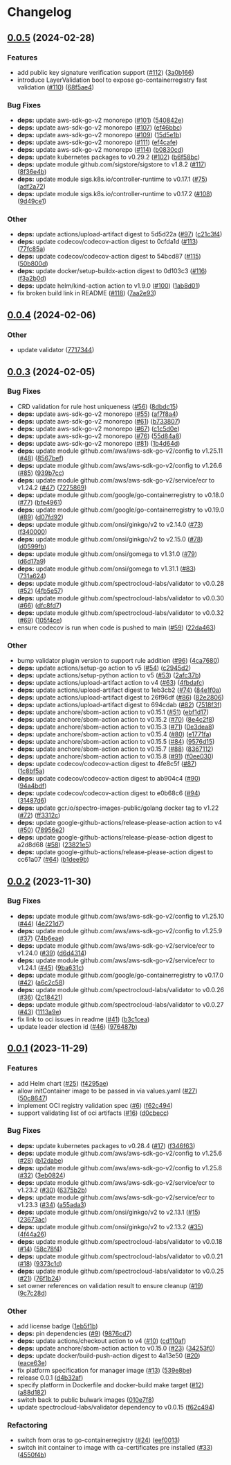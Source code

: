 # Changelog

## [0.0.5](https://github.com/spectrocloud-labs/validator-plugin-oci/compare/v0.0.4...v0.0.5) (2024-02-28)


### Features

* add public key signature verification support ([#112](https://github.com/spectrocloud-labs/validator-plugin-oci/issues/112)) ([3a0b166](https://github.com/spectrocloud-labs/validator-plugin-oci/commit/3a0b166c554e717a9432ce95ab611e3827e728a6))
* introduce LayerValidation bool to expose go-containerregistry fast validation ([#110](https://github.com/spectrocloud-labs/validator-plugin-oci/issues/110)) ([68f5ae4](https://github.com/spectrocloud-labs/validator-plugin-oci/commit/68f5ae4f4168cc53904b401bdbbdcf9600508aa9))


### Bug Fixes

* **deps:** update aws-sdk-go-v2 monorepo ([#101](https://github.com/spectrocloud-labs/validator-plugin-oci/issues/101)) ([540842e](https://github.com/spectrocloud-labs/validator-plugin-oci/commit/540842e4910594e6ddb054650e6b671092279bf0))
* **deps:** update aws-sdk-go-v2 monorepo ([#107](https://github.com/spectrocloud-labs/validator-plugin-oci/issues/107)) ([ef46bbc](https://github.com/spectrocloud-labs/validator-plugin-oci/commit/ef46bbcd751d76bca2b3169107c91f091dac56cf))
* **deps:** update aws-sdk-go-v2 monorepo ([#109](https://github.com/spectrocloud-labs/validator-plugin-oci/issues/109)) ([15d5e1b](https://github.com/spectrocloud-labs/validator-plugin-oci/commit/15d5e1b5f45c55362fe553826785e28ff5944d64))
* **deps:** update aws-sdk-go-v2 monorepo ([#111](https://github.com/spectrocloud-labs/validator-plugin-oci/issues/111)) ([ef4cafe](https://github.com/spectrocloud-labs/validator-plugin-oci/commit/ef4cafef63e99af23a5887bd3fd618dba941667b))
* **deps:** update aws-sdk-go-v2 monorepo ([#114](https://github.com/spectrocloud-labs/validator-plugin-oci/issues/114)) ([b0830cd](https://github.com/spectrocloud-labs/validator-plugin-oci/commit/b0830cde070919921ec0ef4bfcd1e71d8cfe23d4))
* **deps:** update kubernetes packages to v0.29.2 ([#102](https://github.com/spectrocloud-labs/validator-plugin-oci/issues/102)) ([b6f58bc](https://github.com/spectrocloud-labs/validator-plugin-oci/commit/b6f58bcf497f5cc9bd35a4806ea03d2cb16e5fe5))
* **deps:** update module github.com/sigstore/sigstore to v1.8.2 ([#117](https://github.com/spectrocloud-labs/validator-plugin-oci/issues/117)) ([8f36e4b](https://github.com/spectrocloud-labs/validator-plugin-oci/commit/8f36e4b59434ba025da49b57726dd6af2d06bd01))
* **deps:** update module sigs.k8s.io/controller-runtime to v0.17.1 ([#75](https://github.com/spectrocloud-labs/validator-plugin-oci/issues/75)) ([adf2a72](https://github.com/spectrocloud-labs/validator-plugin-oci/commit/adf2a725447df8addc93665f8721e6ed4cc596ca))
* **deps:** update module sigs.k8s.io/controller-runtime to v0.17.2 ([#108](https://github.com/spectrocloud-labs/validator-plugin-oci/issues/108)) ([9d49ce1](https://github.com/spectrocloud-labs/validator-plugin-oci/commit/9d49ce1b25779e9b72509c28738da0a99ebec1a5))


### Other

* **deps:** update actions/upload-artifact digest to 5d5d22a ([#97](https://github.com/spectrocloud-labs/validator-plugin-oci/issues/97)) ([c21c3f4](https://github.com/spectrocloud-labs/validator-plugin-oci/commit/c21c3f4c697ed1dae9ca7497ad6c31c303edfcc9))
* **deps:** update codecov/codecov-action digest to 0cfda1d ([#113](https://github.com/spectrocloud-labs/validator-plugin-oci/issues/113)) ([77fc85a](https://github.com/spectrocloud-labs/validator-plugin-oci/commit/77fc85a7b03543003540d6506f759d07dd1070fb))
* **deps:** update codecov/codecov-action digest to 54bcd87 ([#115](https://github.com/spectrocloud-labs/validator-plugin-oci/issues/115)) ([50b800d](https://github.com/spectrocloud-labs/validator-plugin-oci/commit/50b800dd4fc5f72cf7bac704d188f5154d8f3468))
* **deps:** update docker/setup-buildx-action digest to 0d103c3 ([#116](https://github.com/spectrocloud-labs/validator-plugin-oci/issues/116)) ([f3a2b0d](https://github.com/spectrocloud-labs/validator-plugin-oci/commit/f3a2b0d9915668da3c495e20bda82f8506248d3c))
* **deps:** update helm/kind-action action to v1.9.0 ([#100](https://github.com/spectrocloud-labs/validator-plugin-oci/issues/100)) ([1ab8d01](https://github.com/spectrocloud-labs/validator-plugin-oci/commit/1ab8d012d00818c767b5023abe7dc3b272795eaa))
* fix broken build link in README ([#118](https://github.com/spectrocloud-labs/validator-plugin-oci/issues/118)) ([7aa2e93](https://github.com/spectrocloud-labs/validator-plugin-oci/commit/7aa2e93e7b9d795fd73a7d6f2377f187a9595cd7))

## [0.0.4](https://github.com/spectrocloud-labs/validator-plugin-oci/compare/v0.0.3...v0.0.4) (2024-02-06)


### Other

* update validator ([7717344](https://github.com/spectrocloud-labs/validator-plugin-oci/commit/7717344f5de4406b89caf5923a05370b8e0844a3))

## [0.0.3](https://github.com/spectrocloud-labs/validator-plugin-oci/compare/v0.0.2...v0.0.3) (2024-02-05)


### Bug Fixes

* CRD validation for rule host uniqueness ([#56](https://github.com/spectrocloud-labs/validator-plugin-oci/issues/56)) ([8dbdc15](https://github.com/spectrocloud-labs/validator-plugin-oci/commit/8dbdc15a2d23225e94630771d26eab26439c721c))
* **deps:** update aws-sdk-go-v2 monorepo ([#55](https://github.com/spectrocloud-labs/validator-plugin-oci/issues/55)) ([af7f8a4](https://github.com/spectrocloud-labs/validator-plugin-oci/commit/af7f8a47423f262b9d491b9bac7bda3ba8c21ac8))
* **deps:** update aws-sdk-go-v2 monorepo ([#61](https://github.com/spectrocloud-labs/validator-plugin-oci/issues/61)) ([b733807](https://github.com/spectrocloud-labs/validator-plugin-oci/commit/b7338076acaac8d86965a826cc2b27b1c626390b))
* **deps:** update aws-sdk-go-v2 monorepo ([#67](https://github.com/spectrocloud-labs/validator-plugin-oci/issues/67)) ([c1c5d0e](https://github.com/spectrocloud-labs/validator-plugin-oci/commit/c1c5d0e2543c53e4d36c8affb484c0847c6d6275))
* **deps:** update aws-sdk-go-v2 monorepo ([#76](https://github.com/spectrocloud-labs/validator-plugin-oci/issues/76)) ([55d84a8](https://github.com/spectrocloud-labs/validator-plugin-oci/commit/55d84a85bd44a435371068ea0329455332008bee))
* **deps:** update aws-sdk-go-v2 monorepo ([#81](https://github.com/spectrocloud-labs/validator-plugin-oci/issues/81)) ([1b4d64d](https://github.com/spectrocloud-labs/validator-plugin-oci/commit/1b4d64d305faaa6008e29d7d7723f3acf9188029))
* **deps:** update module github.com/aws/aws-sdk-go-v2/config to v1.25.11 ([#48](https://github.com/spectrocloud-labs/validator-plugin-oci/issues/48)) ([8567bef](https://github.com/spectrocloud-labs/validator-plugin-oci/commit/8567bef0cf026b79fb1fff133eb90da9d351d652))
* **deps:** update module github.com/aws/aws-sdk-go-v2/config to v1.26.6 ([#85](https://github.com/spectrocloud-labs/validator-plugin-oci/issues/85)) ([939b7cc](https://github.com/spectrocloud-labs/validator-plugin-oci/commit/939b7ccd1d5ec2d9be9649b9fb0c51f449e57b24))
* **deps:** update module github.com/aws/aws-sdk-go-v2/service/ecr to v1.24.2 ([#47](https://github.com/spectrocloud-labs/validator-plugin-oci/issues/47)) ([7275869](https://github.com/spectrocloud-labs/validator-plugin-oci/commit/727586939c110c34c2c60786279356ae40c3131b))
* **deps:** update module github.com/google/go-containerregistry to v0.18.0 ([#77](https://github.com/spectrocloud-labs/validator-plugin-oci/issues/77)) ([bfe4961](https://github.com/spectrocloud-labs/validator-plugin-oci/commit/bfe49617b3649e86f50a1062a5b8d923dade8f7c))
* **deps:** update module github.com/google/go-containerregistry to v0.19.0 ([#89](https://github.com/spectrocloud-labs/validator-plugin-oci/issues/89)) ([d07fd92](https://github.com/spectrocloud-labs/validator-plugin-oci/commit/d07fd92e2a2f08d6b054661a6132253b30240e6d))
* **deps:** update module github.com/onsi/ginkgo/v2 to v2.14.0 ([#73](https://github.com/spectrocloud-labs/validator-plugin-oci/issues/73)) ([f340000](https://github.com/spectrocloud-labs/validator-plugin-oci/commit/f34000094b81b712a86ced4b28b21aa2c7d295d9))
* **deps:** update module github.com/onsi/ginkgo/v2 to v2.15.0 ([#78](https://github.com/spectrocloud-labs/validator-plugin-oci/issues/78)) ([d0599fb](https://github.com/spectrocloud-labs/validator-plugin-oci/commit/d0599fbd0facae1048feedfabb037d564c37fc72))
* **deps:** update module github.com/onsi/gomega to v1.31.0 ([#79](https://github.com/spectrocloud-labs/validator-plugin-oci/issues/79)) ([d6d17a9](https://github.com/spectrocloud-labs/validator-plugin-oci/commit/d6d17a92de92d9167533b354f3f5bacac5ab033c))
* **deps:** update module github.com/onsi/gomega to v1.31.1 ([#83](https://github.com/spectrocloud-labs/validator-plugin-oci/issues/83)) ([731a624](https://github.com/spectrocloud-labs/validator-plugin-oci/commit/731a6241b95df5dea83a8bac65b93801ebf3c25c))
* **deps:** update module github.com/spectrocloud-labs/validator to v0.0.28 ([#52](https://github.com/spectrocloud-labs/validator-plugin-oci/issues/52)) ([4fb5e57](https://github.com/spectrocloud-labs/validator-plugin-oci/commit/4fb5e57a0065602ef699b03c6c72928d246dbfb0))
* **deps:** update module github.com/spectrocloud-labs/validator to v0.0.30 ([#66](https://github.com/spectrocloud-labs/validator-plugin-oci/issues/66)) ([dfc8fd7](https://github.com/spectrocloud-labs/validator-plugin-oci/commit/dfc8fd7eeddd644eec71ebc9402940f6bfbc8b98))
* **deps:** update module github.com/spectrocloud-labs/validator to v0.0.32 ([#69](https://github.com/spectrocloud-labs/validator-plugin-oci/issues/69)) ([105f4ce](https://github.com/spectrocloud-labs/validator-plugin-oci/commit/105f4ce027834c243998926dbd2c2df7646daf43))
* ensure codecov is run when code is pushed to main ([#59](https://github.com/spectrocloud-labs/validator-plugin-oci/issues/59)) ([22da463](https://github.com/spectrocloud-labs/validator-plugin-oci/commit/22da46306fc2d96f6aa10baaad0ff347a4ceb139))


### Other

* bump validator plugin version to support rule addition ([#96](https://github.com/spectrocloud-labs/validator-plugin-oci/issues/96)) ([4ca7680](https://github.com/spectrocloud-labs/validator-plugin-oci/commit/4ca7680c1107cefc613c04a78497167bb79b2a9e))
* **deps:** update actions/setup-go action to v5 ([#54](https://github.com/spectrocloud-labs/validator-plugin-oci/issues/54)) ([c2945d2](https://github.com/spectrocloud-labs/validator-plugin-oci/commit/c2945d29463a624530129707545e4b75a67bcc15))
* **deps:** update actions/setup-python action to v5 ([#53](https://github.com/spectrocloud-labs/validator-plugin-oci/issues/53)) ([2afc37b](https://github.com/spectrocloud-labs/validator-plugin-oci/commit/2afc37bda4e3f6e0e23ab57938f33af4ada2cd59))
* **deps:** update actions/upload-artifact action to v4 ([#63](https://github.com/spectrocloud-labs/validator-plugin-oci/issues/63)) ([4fbdafc](https://github.com/spectrocloud-labs/validator-plugin-oci/commit/4fbdafc6dbe48a19049667f02860815b469c83fe))
* **deps:** update actions/upload-artifact digest to 1eb3cb2 ([#74](https://github.com/spectrocloud-labs/validator-plugin-oci/issues/74)) ([84e1f0a](https://github.com/spectrocloud-labs/validator-plugin-oci/commit/84e1f0a1cc3a1b51785277c2333125c14ead1c2f))
* **deps:** update actions/upload-artifact digest to 26f96df ([#86](https://github.com/spectrocloud-labs/validator-plugin-oci/issues/86)) ([82e2806](https://github.com/spectrocloud-labs/validator-plugin-oci/commit/82e280628f1f5438162c26b50bdbf59d08370c43))
* **deps:** update actions/upload-artifact digest to 694cdab ([#82](https://github.com/spectrocloud-labs/validator-plugin-oci/issues/82)) ([7518f3f](https://github.com/spectrocloud-labs/validator-plugin-oci/commit/7518f3f94357116c9998423da3c5efaae4d8da5e))
* **deps:** update anchore/sbom-action action to v0.15.1 ([#51](https://github.com/spectrocloud-labs/validator-plugin-oci/issues/51)) ([ebf1d17](https://github.com/spectrocloud-labs/validator-plugin-oci/commit/ebf1d1770babd60e53a642041fe5d026f56c8838))
* **deps:** update anchore/sbom-action action to v0.15.2 ([#70](https://github.com/spectrocloud-labs/validator-plugin-oci/issues/70)) ([8e4c2f8](https://github.com/spectrocloud-labs/validator-plugin-oci/commit/8e4c2f82ffde501af505b08404a65927754b859d))
* **deps:** update anchore/sbom-action action to v0.15.3 ([#71](https://github.com/spectrocloud-labs/validator-plugin-oci/issues/71)) ([0e3dea8](https://github.com/spectrocloud-labs/validator-plugin-oci/commit/0e3dea878db1a962d81e11effd0737fb30d95eaf))
* **deps:** update anchore/sbom-action action to v0.15.4 ([#80](https://github.com/spectrocloud-labs/validator-plugin-oci/issues/80)) ([e1771fa](https://github.com/spectrocloud-labs/validator-plugin-oci/commit/e1771fa7d145004931095b3c68ff9ce424b388cc))
* **deps:** update anchore/sbom-action action to v0.15.5 ([#84](https://github.com/spectrocloud-labs/validator-plugin-oci/issues/84)) ([9576d15](https://github.com/spectrocloud-labs/validator-plugin-oci/commit/9576d15e3ac41592bb54d660e0fbdad655bb1439))
* **deps:** update anchore/sbom-action action to v0.15.7 ([#88](https://github.com/spectrocloud-labs/validator-plugin-oci/issues/88)) ([8367112](https://github.com/spectrocloud-labs/validator-plugin-oci/commit/83671123ed32ceabac34c46c1f14b78b354ec73e))
* **deps:** update anchore/sbom-action action to v0.15.8 ([#91](https://github.com/spectrocloud-labs/validator-plugin-oci/issues/91)) ([f0ee030](https://github.com/spectrocloud-labs/validator-plugin-oci/commit/f0ee030fb7383e5b46a333f1418bc27a0451457e))
* **deps:** update codecov/codecov-action digest to 4fe8c5f ([#87](https://github.com/spectrocloud-labs/validator-plugin-oci/issues/87)) ([1c8bf5a](https://github.com/spectrocloud-labs/validator-plugin-oci/commit/1c8bf5af72b3683cc085401bacdc79daa63376bc))
* **deps:** update codecov/codecov-action digest to ab904c4 ([#90](https://github.com/spectrocloud-labs/validator-plugin-oci/issues/90)) ([94a4bdf](https://github.com/spectrocloud-labs/validator-plugin-oci/commit/94a4bdf3b1972294c0aa76253b4e2043815ee976))
* **deps:** update codecov/codecov-action digest to e0b68c6 ([#94](https://github.com/spectrocloud-labs/validator-plugin-oci/issues/94)) ([31487d6](https://github.com/spectrocloud-labs/validator-plugin-oci/commit/31487d662d1b8f4dd741cb638c1fd25ab1b893eb))
* **deps:** update gcr.io/spectro-images-public/golang docker tag to v1.22 ([#72](https://github.com/spectrocloud-labs/validator-plugin-oci/issues/72)) ([ff3312c](https://github.com/spectrocloud-labs/validator-plugin-oci/commit/ff3312cd60da5cdb3aa0ee73ad1903ba5dff9a3c))
* **deps:** update google-github-actions/release-please-action action to v4 ([#50](https://github.com/spectrocloud-labs/validator-plugin-oci/issues/50)) ([78956e2](https://github.com/spectrocloud-labs/validator-plugin-oci/commit/78956e209a28d7cb4d756e360ecad096c3c48576))
* **deps:** update google-github-actions/release-please-action digest to a2d8d68 ([#58](https://github.com/spectrocloud-labs/validator-plugin-oci/issues/58)) ([23821e5](https://github.com/spectrocloud-labs/validator-plugin-oci/commit/23821e5a4388b5e519383c385ab24e75f9210893))
* **deps:** update google-github-actions/release-please-action digest to cc61a07 ([#64](https://github.com/spectrocloud-labs/validator-plugin-oci/issues/64)) ([b1dee9b](https://github.com/spectrocloud-labs/validator-plugin-oci/commit/b1dee9bf69fd3ed5114a8c330711c69eec0ce913))

## [0.0.2](https://github.com/spectrocloud-labs/validator-plugin-oci/compare/v0.0.1...v0.0.2) (2023-11-30)


### Bug Fixes

* **deps:** update module github.com/aws/aws-sdk-go-v2/config to v1.25.10 ([#44](https://github.com/spectrocloud-labs/validator-plugin-oci/issues/44)) ([4e221d7](https://github.com/spectrocloud-labs/validator-plugin-oci/commit/4e221d7cd8868c4677a84daaee5e1382c20f3ba5))
* **deps:** update module github.com/aws/aws-sdk-go-v2/config to v1.25.9 ([#37](https://github.com/spectrocloud-labs/validator-plugin-oci/issues/37)) ([74b6eae](https://github.com/spectrocloud-labs/validator-plugin-oci/commit/74b6eae6b16df62c9866898b76d0ceaf95edbe4f))
* **deps:** update module github.com/aws/aws-sdk-go-v2/service/ecr to v1.24.0 ([#39](https://github.com/spectrocloud-labs/validator-plugin-oci/issues/39)) ([d6d4314](https://github.com/spectrocloud-labs/validator-plugin-oci/commit/d6d4314c9e21a89c22542f099117bbb7ab20a5e4))
* **deps:** update module github.com/aws/aws-sdk-go-v2/service/ecr to v1.24.1 ([#45](https://github.com/spectrocloud-labs/validator-plugin-oci/issues/45)) ([9ba631c](https://github.com/spectrocloud-labs/validator-plugin-oci/commit/9ba631cc4b624cbfd8941d64b451a61b77392775))
* **deps:** update module github.com/google/go-containerregistry to v0.17.0 ([#42](https://github.com/spectrocloud-labs/validator-plugin-oci/issues/42)) ([a6c2c58](https://github.com/spectrocloud-labs/validator-plugin-oci/commit/a6c2c582ffa74a0c97a87f318f2b763029725037))
* **deps:** update module github.com/spectrocloud-labs/validator to v0.0.26 ([#36](https://github.com/spectrocloud-labs/validator-plugin-oci/issues/36)) ([2c18421](https://github.com/spectrocloud-labs/validator-plugin-oci/commit/2c184212663c4ac97048b50fb2399f163f519036))
* **deps:** update module github.com/spectrocloud-labs/validator to v0.0.27 ([#43](https://github.com/spectrocloud-labs/validator-plugin-oci/issues/43)) ([1113a9e](https://github.com/spectrocloud-labs/validator-plugin-oci/commit/1113a9ea320a34de327970093542681998959669))
* fix link to oci issues in readme ([#41](https://github.com/spectrocloud-labs/validator-plugin-oci/issues/41)) ([b3c1cea](https://github.com/spectrocloud-labs/validator-plugin-oci/commit/b3c1cea77e46bab05727be8bca15b85f2687c6e4))
* update leader election id ([#46](https://github.com/spectrocloud-labs/validator-plugin-oci/issues/46)) ([976487b](https://github.com/spectrocloud-labs/validator-plugin-oci/commit/976487bfe8edaebe638d3cf067f787d5ec2385b0))

## [0.0.1](https://github.com/spectrocloud-labs/validator-plugin-oci/compare/v0.0.1...v0.0.1) (2023-11-29)


### Features

* add Helm chart ([#25](https://github.com/spectrocloud-labs/validator-plugin-oci/issues/25)) ([f4295ae](https://github.com/spectrocloud-labs/validator-plugin-oci/commit/f4295ae9a509c52763c12ba01458d8d0150b0bae))
* allow initContainer image to be passed in via values.yaml ([#27](https://github.com/spectrocloud-labs/validator-plugin-oci/issues/27)) ([50c8647](https://github.com/spectrocloud-labs/validator-plugin-oci/commit/50c8647f76cc70453b1ec1a5f7e307fcda839235))
* implement OCI registry validation spec ([#6](https://github.com/spectrocloud-labs/validator-plugin-oci/issues/6)) ([f62c494](https://github.com/spectrocloud-labs/validator-plugin-oci/commit/f62c494d3a44bcf99c9d0bccecd1af2b8bc3ae78))
* support validating list of oci artifacts ([#16](https://github.com/spectrocloud-labs/validator-plugin-oci/issues/16)) ([d0cbecc](https://github.com/spectrocloud-labs/validator-plugin-oci/commit/d0cbecc24614a9a6ddf2a34e71e01ce23a313d8c))


### Bug Fixes

* **deps:** update kubernetes packages to v0.28.4 ([#17](https://github.com/spectrocloud-labs/validator-plugin-oci/issues/17)) ([f346f63](https://github.com/spectrocloud-labs/validator-plugin-oci/commit/f346f631c50d2fdc6236603055c792f116c554df))
* **deps:** update module github.com/aws/aws-sdk-go-v2/config to v1.25.6 ([#28](https://github.com/spectrocloud-labs/validator-plugin-oci/issues/28)) ([b12dabe](https://github.com/spectrocloud-labs/validator-plugin-oci/commit/b12dabe9730e9e12a48e979f796fde71dbd551a0))
* **deps:** update module github.com/aws/aws-sdk-go-v2/config to v1.25.8 ([#32](https://github.com/spectrocloud-labs/validator-plugin-oci/issues/32)) ([3eb0824](https://github.com/spectrocloud-labs/validator-plugin-oci/commit/3eb08241bd645d73cd50182fd562f941171b4a30))
* **deps:** update module github.com/aws/aws-sdk-go-v2/service/ecr to v1.23.2 ([#30](https://github.com/spectrocloud-labs/validator-plugin-oci/issues/30)) ([6375b2b](https://github.com/spectrocloud-labs/validator-plugin-oci/commit/6375b2bafbdcaa8649691eaba15ba52ec8eb80d9))
* **deps:** update module github.com/aws/aws-sdk-go-v2/service/ecr to v1.23.3 ([#34](https://github.com/spectrocloud-labs/validator-plugin-oci/issues/34)) ([a55ada3](https://github.com/spectrocloud-labs/validator-plugin-oci/commit/a55ada393e0ef05510388a152b4e0a03a573d3d4))
* **deps:** update module github.com/onsi/ginkgo/v2 to v2.13.1 ([#15](https://github.com/spectrocloud-labs/validator-plugin-oci/issues/15)) ([23673ac](https://github.com/spectrocloud-labs/validator-plugin-oci/commit/23673ac0092fac7eecc78f7d92c249b385537c39))
* **deps:** update module github.com/onsi/ginkgo/v2 to v2.13.2 ([#35](https://github.com/spectrocloud-labs/validator-plugin-oci/issues/35)) ([4f44a26](https://github.com/spectrocloud-labs/validator-plugin-oci/commit/4f44a26a67d141a8b953cd937d07c1c0482087eb))
* **deps:** update module github.com/spectrocloud-labs/validator to v0.0.18 ([#14](https://github.com/spectrocloud-labs/validator-plugin-oci/issues/14)) ([58c78f4](https://github.com/spectrocloud-labs/validator-plugin-oci/commit/58c78f43a7f21d8d22381042ea73fbe5f3b7f0d0))
* **deps:** update module github.com/spectrocloud-labs/validator to v0.0.21 ([#18](https://github.com/spectrocloud-labs/validator-plugin-oci/issues/18)) ([9373c1d](https://github.com/spectrocloud-labs/validator-plugin-oci/commit/9373c1d3541397948eca4a93df61c3a628661b56))
* **deps:** update module github.com/spectrocloud-labs/validator to v0.0.25 ([#21](https://github.com/spectrocloud-labs/validator-plugin-oci/issues/21)) ([76f1b24](https://github.com/spectrocloud-labs/validator-plugin-oci/commit/76f1b247a7bf69d990a0539e8ec73260cfe7ad5a))
* set owner references on validation result to ensure cleanup ([#19](https://github.com/spectrocloud-labs/validator-plugin-oci/issues/19)) ([9c7c28d](https://github.com/spectrocloud-labs/validator-plugin-oci/commit/9c7c28d1e69b9488263537e48415818826d96ebf))


### Other

* add license badge ([1eb5f1b](https://github.com/spectrocloud-labs/validator-plugin-oci/commit/1eb5f1b2ceafc7656816f42b4f51c11ad0057aba))
* **deps:** pin dependencies ([#9](https://github.com/spectrocloud-labs/validator-plugin-oci/issues/9)) ([9876cd7](https://github.com/spectrocloud-labs/validator-plugin-oci/commit/9876cd701be178016231d02661a78db1f2f48c85))
* **deps:** update actions/checkout action to v4 ([#10](https://github.com/spectrocloud-labs/validator-plugin-oci/issues/10)) ([cd110af](https://github.com/spectrocloud-labs/validator-plugin-oci/commit/cd110af99d4eed651d89dabe5565bcedcb3f4c35))
* **deps:** update anchore/sbom-action action to v0.15.0 ([#23](https://github.com/spectrocloud-labs/validator-plugin-oci/issues/23)) ([34253f0](https://github.com/spectrocloud-labs/validator-plugin-oci/commit/34253f03e491ebecc0ce8631d56558cc16bb4b82))
* **deps:** update docker/build-push-action digest to 4a13e50 ([#20](https://github.com/spectrocloud-labs/validator-plugin-oci/issues/20)) ([eace63e](https://github.com/spectrocloud-labs/validator-plugin-oci/commit/eace63e7d49fc14c8d1f8d0427bd11039bef140d))
* fix platform specification for manager image ([#13](https://github.com/spectrocloud-labs/validator-plugin-oci/issues/13)) ([539e8be](https://github.com/spectrocloud-labs/validator-plugin-oci/commit/539e8be372a623125d1ed04e602833c59acddd93))
* release 0.0.1 ([d4b32af](https://github.com/spectrocloud-labs/validator-plugin-oci/commit/d4b32afa1737b2ca4dc39e907bbb4bee871e15fc))
* specify platform in Dockerfile and docker-build make target ([#12](https://github.com/spectrocloud-labs/validator-plugin-oci/issues/12)) ([a88d182](https://github.com/spectrocloud-labs/validator-plugin-oci/commit/a88d1820503bdfc6c2f99690db2a0bcd6befc5dc))
* switch back to public bulwark images ([010e7f8](https://github.com/spectrocloud-labs/validator-plugin-oci/commit/010e7f842a54cb0f9e0f572618007ad85009f766))
* update spectrocloud-labs/validator dependency to v0.0.15 ([f62c494](https://github.com/spectrocloud-labs/validator-plugin-oci/commit/f62c494d3a44bcf99c9d0bccecd1af2b8bc3ae78))


### Refactoring

* switch from oras to go-containerregistry ([#24](https://github.com/spectrocloud-labs/validator-plugin-oci/issues/24)) ([eef0013](https://github.com/spectrocloud-labs/validator-plugin-oci/commit/eef0013a7d1072f55bb3356304f287ad1cc61ff4))
* switch init container to image with ca-certificates pre installed ([#33](https://github.com/spectrocloud-labs/validator-plugin-oci/issues/33)) ([4550f4b](https://github.com/spectrocloud-labs/validator-plugin-oci/commit/4550f4bedb9807d8578fcc56d7fc4e3309cd6d8b))
